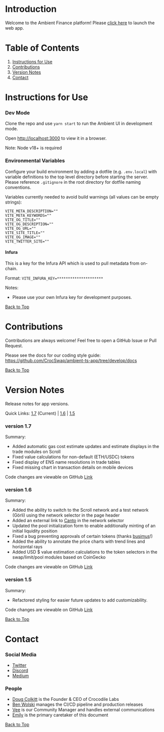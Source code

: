<a id='top'></a>

# Introduction

Welcome to the Ambient Finance platform! Please [click here](https://ambient.finance/) to launch the web app.

# Table of Contents

1. [Instructions for Use](#instructions-for-use)
2. [Contributions](#contributions)
3. [Version Notes](#version-notes)
4. [Contact](#contact)

# Instructions for Use

### Dev Mode

Clone the repo and use `yarn start` to run the Ambient UI in development mode.

Open [http://localhost:3000](http://localhost:3000) to view it in a browser.

Note: Node v18+ is required

### Environmental Variables

Configure your build environment by adding a dotfile (e.g. `.env.local`) with variable definitions to the top level directory before starting the server. Please reference `.gitignore` in the root directory for dotfile naming conventions.

Variables currently needed to avoid build warnings (all values can be empty strings):

```
VITE_META_DESCRIPTION=""
VITE_META_KEYWORDS=""
VITE_OG_TITLE=""
VITE_OG_DESCRIPTION=""
VITE_OG_URL=""
VITE_SITE_TITLE=""
VITE_OG_IMAGE=""
VITE_TWITTER_SITE=""
```

#### Infura

This is a key for the Infura API which is used to pull metadata from on-chain.

Format: `VITE_INFURA_KEY=*********************`

Notes:

-   Please use your own Infura key for development purposes.

[Back to Top](#top)

# Contributions

Contributions are always welcome! Feel free to open a GitHub Issue or Pull Request.

Please see the docs for our coding style guide: https://github.com/CrocSwap/ambient-ts-app/tree/develop/docs

[Back to Top](#top)

# Version Notes

Release notes for app versions.

Quick Links: [1.7](#version-17) (Current) | [1.6](#version-16) | [1.5](#version-15)

### version 1.7

Summary:

-   Added automatic gas cost estimate updates and estimate displays in the trade modules on Scroll
-   Fixed value calculations for non-default (ETH/USDC) tokens
-   Fixed display of ENS name resolutions in trade tables
-   Fixed missing chart in transaction details on mobile devices

Code changes are viewable on GitHub [Link](https://github.com/CrocSwap/ambient-ts-app/pull/3269)

### version 1.6

Summary:

-   Added the ability to switch to the Scroll network and a test network (Görli) using the network selector in the page header
-   Added an external link to [Canto](https://beta.canto.io/lp) in the network selector
-   Updated the pool initialization form to enable additionally minting of an initial liquidity position
-   Fixed a bug preventing approvals of certain tokens (thanks [busimus](https://github.com/busimus)!)
-   Added the ability to annotate the price charts with trend lines and horizontal rays
-   Added USD $ value estimation calculations to the token selectors in the swap/limit/pool modules based on CoinGecko

Code changes are viewable on GitHub [Link](https://github.com/CrocSwap/ambient-ts-app/pull/3225)

### version 1.5

Summary:

-   Refactored styling for easier future updates to add customizability.

Code changes are viewable on GitHub [Link](https://github.com/CrocSwap/ambient-ts-app/pull/3039)

[Back to Top](#top)

# Contact

### Social Media

-   [Twitter](https://x.com/ambient_finance 'Ambient Finance on Twitter')
-   [Discord](https://discord.com/invite/ambient-finance 'Ambient Finance on Discord')
-   [Medium](https://crocswap.medium.com/ 'Crocodile Labs on Medium')

### People

-   [Doug Colkitt](mailto:doug@crocodilelabs.io 'email Doug') is the Founder & CEO of Crocodile Labs
-   [Ben Wolski](mailto:ben@crocodilelabs.io 'email Ben') manages the CI/CD pipeline and production releases
-   [Vee](mailto:vee@crocodilelabs.io 'email Vee') is our Community Manager and handles external communications
-   [Emily](mailto:emily@crocodilelabs.io 'email Emily') is the primary caretaker of this document

[Back to Top](#top)
